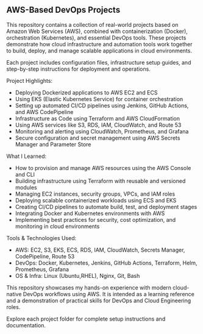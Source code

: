 AWS-Based DevOps Projects
-------------------------

This repository contains a collection of real-world projects based on Amazon Web Services (AWS), combined with containerization (Docker), orchestration (Kubernetes), and essential DevOps tools. These projects demonstrate how cloud infrastructure and automation tools work together to build, deploy, and manage scalable applications in cloud environments.

Each project includes configuration files, infrastructure setup guides, and step-by-step instructions for deployment and operations.

Project Highlights:
- Deploying Dockerized applications to AWS EC2 and ECS
- Using EKS (Elastic Kubernetes Service) for container orchestration
- Setting up automated CI/CD pipelines using Jenkins, GitHub Actions, and AWS CodePipeline
- Infrastructure as Code using Terraform and AWS CloudFormation
- Using AWS services like S3, RDS, IAM, CloudWatch, and Route 53
- Monitoring and alerting using CloudWatch, Prometheus, and Grafana
- Secure configuration and secret management using AWS Secrets Manager and Parameter Store

What I Learned:
- How to provision and manage AWS resources using the AWS Console and CLI
- Building infrastructure using Terraform with reusable and versioned modules
- Managing EC2 instances, security groups, VPCs, and IAM roles
- Deploying scalable containerized workloads using ECS and EKS
- Creating CI/CD pipelines to automate build, test, and deployment stages
- Integrating Docker and Kubernetes environments with AWS
- Implementing best practices for security, cost optimization, and monitoring in cloud environments

Tools & Technologies Used:
- AWS: EC2, S3, EKS, ECS, RDS, IAM, CloudWatch, Secrets Manager, CodePipeline, Route 53
- DevOps: Docker, Kubernetes, Jenkins, GitHub Actions, Terraform, Helm, Prometheus, Grafana
- OS & Infra: Linux (Ubuntu,RHEL), Nginx, Git, Bash

This repository showcases my hands-on experience with modern cloud-native DevOps workflows using AWS. It is intended as a learning reference and a demonstration of practical skills for DevOps and Cloud Engineering roles.

Explore each project folder for complete setup instructions and documentation.

